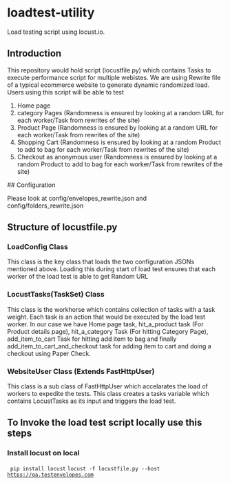 # loadtest-utility
Load testing script using locust.io.
## Introduction
This repository would hold script (locustfile.py) which contains Tasks to execute performance script for multiple webistes. We are using Rewrite file of a typical ecommerce website to generate dynamic randomized load. Users using this script will be able to test 
<ol>
  <li>
    Home page
  </li> 
  <li>
    category Pages (Randomness is ensured by looking at a random URL for each worker/Task from rewrites of the site)
  </li>
  <li> 
    Product Page (Randomness is ensured by looking at a random URL for each worker/Task from rewrites of the site)    
  <li>
    Shopping Cart   (Randomness is ensured by looking at a random Product to add to bag for each worker/Task from rewrites of the site)
  </li>
  <li>
    Checkout as anonymous user   (Randomness is ensured by looking at a random Product to add to bag for each worker/Task from rewrites of the site)
  </li>
</ol>
## Configuration

Please look at config/envelopes_rewrite.json and config/folders_rewrite.json

## Structure of locustfile.py

### LoadConfig Class
This class is the key class that loads the two configuration JSONs mentioned above. Loading this during start of load test ensures that each worker of the load test is able to get Random URL

### LocustTasks(TaskSet) Class 
This class is the workhorse which contains collection of tasks with a task weight. Each task is an action that would be executed by the load test worker. In our case we have Home page task, hit_a_product task (For Product details page), hit_a_category Task (For hitting Category Page), add_item_to_cart Task for hitting add item to bag and finally add_item_to_cart_and_checkout task for adding item to cart and doing a checkout using Paper Check. 

### WebsiteUser Class (Extends FastHttpUser)
This class is a sub class of FastHttpUser which accelarates the load of workers to expedite the tests. This class creates a tasks variable which contains LocustTasks as its input and triggers the load test. 

## To Invoke the load test script locally use this steps
### Install locust on local 
<code> pip install locust</code>
<code>locust -f locustfile.py --host https://qa.testenvelopes.com </code>
